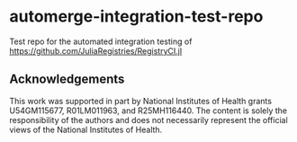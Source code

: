 # automerge-integration-test-repo
Test repo for the automated integration testing of https://github.com/JuliaRegistries/RegistryCI.jl

## Acknowledgements

This work was supported in part by National Institutes of Health grants U54GM115677, R01LM011963, and R25MH116440. The content is solely the responsibility of the authors and does not necessarily represent the official views of the National Institutes of Health.
